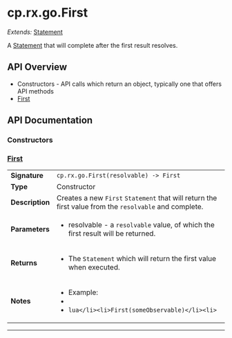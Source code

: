# cp.rx.go.First

_Extends:_ [Statement](cp.rx.go.Statement.md)

A [Statement](cp.rx.go.Statement.md) that will complete after the first result resolves.

## API Overview
* Constructors - API calls which return an object, typically one that offers API methods
 * [First](#First)

## API Documentation

### Constructors


### [First](#First)

|                                             |                                                                                     |
| --------------------------------------------|-------------------------------------------------------------------------------------|
| **Signature**                               | `cp.rx.go.First(resolvable) -> First`                                                                    |
| **Type**                                    | Constructor                                                                     |
| **Description**                             | Creates a new `First` `Statement` that will return the first value from the `resolvable` and complete.                                                                     |
| **Parameters**                              | <ul><li>resolvable  - a `resolvable` value, of which the first result will be returned.</li></ul> |
| **Returns**                                 | <ul><li>The `Statement` which will return the first value when executed.</li></ul>          |
| **Notes**                                   | <ul><li>Example:</li><li></li><li>```lua</li><li>First(someObservable)</li><li>```</li></ul>                |

---
